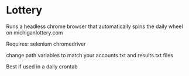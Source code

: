 # Lottery

Runs a headless chrome browser that automatically spins the daily wheel on michiganlottery.com

Requires:  selenium chromedriver

change path variables to match your accounts.txt and results.txt files

Best if used in a daily crontab
